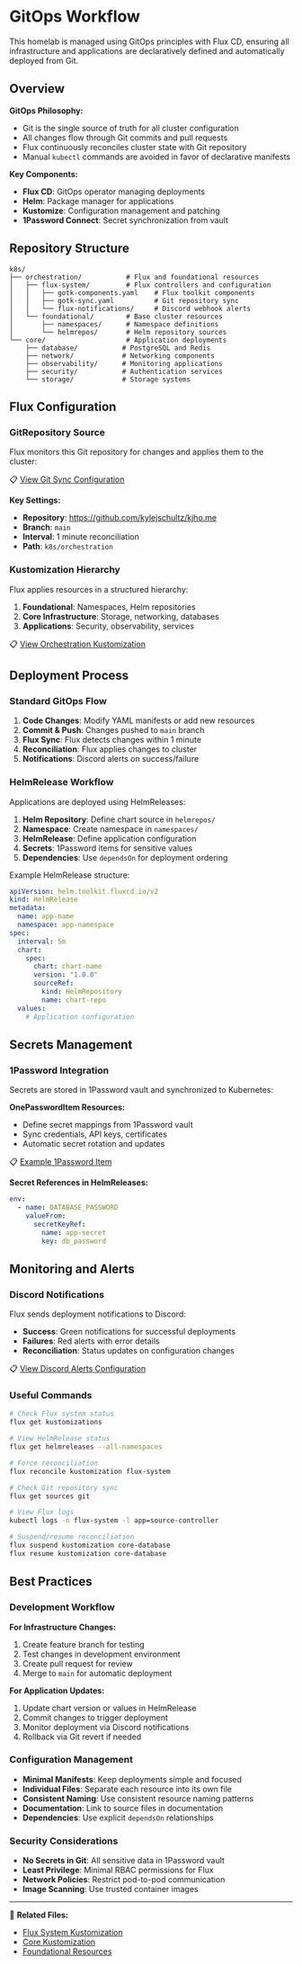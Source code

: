 # GitOps Workflow

This homelab is managed using GitOps principles with Flux CD, ensuring all infrastructure and applications are declaratively defined and automatically deployed from Git.

## Overview

**GitOps Philosophy:**

- Git is the single source of truth for all cluster configuration
- All changes flow through Git commits and pull requests
- Flux continuously reconciles cluster state with Git repository
- Manual `kubectl` commands are avoided in favor of declarative manifests

**Key Components:**

- **Flux CD**: GitOps operator managing deployments
- **Helm**: Package manager for applications
- **Kustomize**: Configuration management and patching
- **1Password Connect**: Secret synchronization from vault

## Repository Structure

```
k8s/
├── orchestration/           # Flux and foundational resources
│   ├── flux-system/         # Flux controllers and configuration
│   │   ├── gotk-components.yaml    # Flux toolkit components
│   │   ├── gotk-sync.yaml          # Git repository sync
│   │   └── flux-notifications/     # Discord webhook alerts
│   └── foundational/        # Base cluster resources
│       ├── namespaces/      # Namespace definitions
│       └── helmrepos/       # Helm repository sources
└── core/                    # Application deployments
    ├── database/           # PostgreSQL and Redis
    ├── network/            # Networking components
    ├── observability/      # Monitoring applications
    ├── security/           # Authentication services
    └── storage/            # Storage systems
```

## Flux Configuration

### GitRepository Source

Flux monitors this Git repository for changes and applies them to the cluster:

📋 [View Git Sync Configuration](https://github.com/kylejschultz/kjho.me/blob/main/k8s/orchestration/flux-system/gotk-sync.yaml)

**Key Settings:**

- **Repository**: https://github.com/kylejschultz/kjho.me
- **Branch**: `main`
- **Interval**: 1 minute reconciliation
- **Path**: `k8s/orchestration`

### Kustomization Hierarchy

Flux applies resources in a structured hierarchy:

1. **Foundational**: Namespaces, Helm repositories
2. **Core Infrastructure**: Storage, networking, databases
3. **Applications**: Security, observability, services

📋 [View Orchestration Kustomization](https://github.com/kylejschultz/kjho.me/blob/main/k8s/orchestration/kustomization.yaml)

## Deployment Process

### Standard GitOps Flow

1. **Code Changes**: Modify YAML manifests or add new resources
2. **Commit & Push**: Changes pushed to `main` branch
3. **Flux Sync**: Flux detects changes within 1 minute
4. **Reconciliation**: Flux applies changes to cluster
5. **Notifications**: Discord alerts on success/failure

### HelmRelease Workflow

Applications are deployed using HelmReleases:

1. **Helm Repository**: Define chart source in `helmrepos/`
2. **Namespace**: Create namespace in `namespaces/`
3. **HelmRelease**: Define application configuration
4. **Secrets**: 1Password items for sensitive values
5. **Dependencies**: Use `dependsOn` for deployment ordering

Example HelmRelease structure:
```yaml
apiVersion: helm.toolkit.fluxcd.io/v2
kind: HelmRelease
metadata:
  name: app-name
  namespace: app-namespace
spec:
  interval: 5m
  chart:
    spec:
      chart: chart-name
      version: "1.0.0"
      sourceRef:
        kind: HelmRepository
        name: chart-repo
  values:
    # Application configuration
```

## Secrets Management

### 1Password Integration

Secrets are stored in 1Password vault and synchronized to Kubernetes:

**OnePasswordItem Resources:**

- Define secret mappings from 1Password vault
- Sync credentials, API keys, certificates
- Automatic secret rotation and updates

📋 [Example 1Password Item](https://github.com/kylejschultz/kjho.me/blob/main/k8s/core/security/authentik/authentik-onepassword-item.yaml)

**Secret References in HelmReleases:**
```yaml
env:
  - name: DATABASE_PASSWORD
    valueFrom:
      secretKeyRef:
        name: app-secret
        key: db_password
```

## Monitoring and Alerts

### Discord Notifications

Flux sends deployment notifications to Discord:

- **Success**: Green notifications for successful deployments
- **Failures**: Red alerts with error details
- **Reconciliation**: Status updates on configuration changes

📋 [View Discord Alerts Configuration](https://github.com/kylejschultz/kjho.me/blob/main/k8s/orchestration/flux-system/flux-notifications/discord-alerts.yaml)

### Useful Commands

```bash
# Check Flux system status
flux get kustomizations

# View HelmRelease status
flux get helmreleases --all-namespaces

# Force reconciliation
flux reconcile kustomization flux-system

# Check Git repository sync
flux get sources git

# View Flux logs
kubectl logs -n flux-system -l app=source-controller

# Suspend/resume reconciliation
flux suspend kustomization core-database
flux resume kustomization core-database
```

## Best Practices

### Development Workflow

**For Infrastructure Changes:**

1. Create feature branch for testing
2. Test changes in development environment
3. Create pull request for review
4. Merge to `main` for automatic deployment

**For Application Updates:**

1. Update chart version or values in HelmRelease
2. Commit changes to trigger deployment
3. Monitor deployment via Discord notifications
4. Rollback via Git revert if needed

### Configuration Management

- **Minimal Manifests**: Keep deployments simple and focused
- **Individual Files**: Separate each resource into its own file
- **Consistent Naming**: Use consistent resource naming patterns
- **Documentation**: Link to source files in documentation
- **Dependencies**: Use explicit `dependsOn` relationships

### Security Considerations

- **No Secrets in Git**: All sensitive data in 1Password vault
- **Least Privilege**: Minimal RBAC permissions for Flux
- **Network Policies**: Restrict pod-to-pod communication
- **Image Scanning**: Use trusted container images

---

📁 **Related Files:**
- [Flux System Kustomization](https://github.com/kylejschultz/kjho.me/blob/main/k8s/orchestration/flux-system/kustomization.yaml)
- [Core Kustomization](https://github.com/kylejschultz/kjho.me/blob/main/k8s/core/kustomization.yaml)
- [Foundational Resources](https://github.com/kylejschultz/kjho.me/tree/main/k8s/orchestration/foundational)
